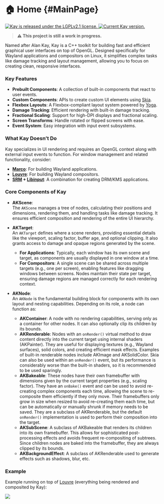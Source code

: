 # 🏠 Home {#MainPage}

<p align="left">
  <a href="https://github.com/CuarzoSoftware/Kay/blob/main/LICENSE">
    <img src="https://img.shields.io/badge/license-LGPLv2.1-blue.svg" alt="Kay is released under the LGPLv2.1 license." />
  </a>
  <a href="https://github.com/CuarzoSoftware/Kay">
    <img src="https://img.shields.io/badge/version-0.1.0-brightgreen" alt="Current Kay version." />
  </a>
</p>

> **⚠️ This project is still a work in progress.**

Named after Alan Kay, Kay is a C++ toolkit for building fast and efficient graphical user interfaces on top of OpenGL. Designed specifically for Wayland applications and compositors on Linux, it simplifies complex tasks like damage tracking and layout management, allowing you to focus on creating clean, responsive interfaces.  

### Key Features  
- **Prebuilt Components**: A collection of built-in components that react to user events.  
- **Custom Components**: APIs to create custom UI elements using [Skia](https://skia.org/).  
- **Flexbox Layouts**: A Flexbox-compliant layout system powered by [Yoga](https://www.yogalayout.dev/).  
- **Damage Tracking**: Efficient rendering with built-in damage tracking.  
- **Fractional Scaling**: Support for high-DPI displays and fractional scaling.  
- **Screen Transforms**: Handle rotated or flipped screens with ease.  
- **Event System**: Easy integration with input event subsystems.  

### What Kay Doesn’t Do  
Kay specializes in UI rendering and requires an OpenGL context along with external input events to function. For window management and related functionality, consider:
- **[Marco](https://github.com/CuarzoSoftware/Marco)**: For building Wayland applications.  
- **[Louvre](https://github.com/CuarzoSoftware/Louvre)**: For building Wayland compositors.  
- **[SRM](https://github.com/CuarzoSoftware/SRM) + [Libinput](https://wayland.freedesktop.org/libinput/doc/latest/)**: A combination for creating DRM/KMS applications.


### Core Components of Kay  

- **AKScene**:  
  The `AKScene` manages a tree of nodes, calculating their positions and dimensions, rendering them, and handling tasks like damage tracking. It ensures efficient composition and rendering of the entire UI hierarchy.  

- **AKTarget**:  
  An `AKTarget` defines where a scene renders, providing essential details like the viewport, scaling factor, buffer age, and optional clipping. It also grants access to damage and opaque regions generated by the scene.  
  - **For Applications**: Typically, each window has its own scene and target, as components are usually displayed in one window at a time.  
  - **For Compositors**: A single scene can be shared across multiple targets (e.g., one per screen), enabling features like dragging windows between screens. Nodes maintain their state per target, ensuring damage regions are managed correctly for each rendering context.  

- **AKNode**:  
    An `AKNode` is the fundamental building block for components with its own layout and nesting capabilities. Depending on its role, a node can function as:  
    - **AKContainer**: A node with no rendering capabilities, serving only as a container for other nodes. It can also optionally clip its children by its bounds.
    - **AKRenderable**: Nodes with an `onRender()` virtual method to draw content directly into the current target using internal shaders (AKPainter). They are useful for displaying textures (e.g., Wayland surfaces), solid colors, and creating efficient mask effects. Examples of built-in renderable nodes include AKImage and AKSolidColor. Skia can also be used within an `onRender()` event, but its performance is considerably worse than the built-in shaders, so it is recommended to be used sparingly.
    - **AKBakeable**: These nodes have their own framebuffer with dimensions given by the current target properties (e.g., scaling factor). They have an `onBake()` event and can be used to avoid re-creating complex components each time, allowing the scene to re-composite them efficiently if they only move. Their framebuffers only grow in size when resized to avoid re-creating them each time, but can be automatically or manually shrunk if memory needs to be saved. They are a subclass of AKRenderable, but the default `onRender()` implementation is used to perform their composition into the target.
    - **AKSubScene**: A subclass of AKBakeable that renders its children into its own framebuffer. This allows for sophisticated post-processing effects and avoids frequent re-compositing of subtrees. Since children nodes are baked into the framebuffer, they are always clipped by its bounds.
    - **AKBackgroundEffect**: A subclass of AKRenderable used to generate effects such as shadows, blur, etc.

### Example

Example running on top of [Louvre](https://github.com/CuarzoSoftware/Louvre) (everything being rendered and composited by Kay):

<img src="https://lh3.googleusercontent.com/pw/AP1GczPe_4h170fkQwQ6tPfxGGHoLv00X2eHpdg8Ggnq4Gyx4DOsi0Z6eQ7bpZNvVN778wuakYI-ArsJmzeVvZiJARsvgw5VTkl-9Bt9xZpQl5Sjyf59Kpc=w1800"/>
